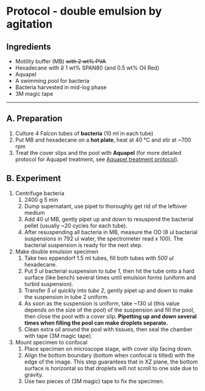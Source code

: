 # Protocol - double emulsion by agitation

## Ingredients

- Motility buffer (MB) ~~with 2 wt% PVA~~
- Hexadecane with ~~2~~ 1 wt% SPAN80 (and 0.5 wt% Oil Red)
- Aquapel
- A swimming pool for bacteria
- Bacteria harvested in mid-log phase
- 3M magic tape
---
## A. Preparation
1. Culture 4 Falcon tubes of **bacteria** (10 ml in each tube)
2. Put MB and hexadecane on a **hot plate**, heat at 40 &deg;C and stir at ~700 rpm
3. Treat the cover slips and the pool with **Aquapel** (for more detailed protocol for Aquapel treatment, see [Aquapel treatment protocol](Aquapel_treatment.md)).

## B. Experiment
1. Centrifuge bacteria
	1. 2400 g 5 min
	2. Dump supernatant, use pipet to thoroughly get rid of the leftover medium
	3. Add 40 ul MB, gently pipet up and down to resuspend the bacterial pellet (usually ~20 cycles for each tube).
	4. After resuspending all bacteria in MB, measure the OD (8 ul bacterial suspensions in 792 ul water, the spectrometer read x 100). The bacterial suspension is ready for the next step.
2. Make double emulsion specimen
	1. Take two eppendorf 1.5 ml tubes, fill both tubes with _500 ul_ hexadecane.
	2. Put _5 ul_ bacterial suspension to _tube 1_, then hit the tube onto a hard surface (like bench) several times until emulsion forms (uniform and turbid suspension).
	3. Transfer _5 ul_ quickly into _tube 2_, gently pipet up and down to make the suspension in tube 2 uniform.
	4. As soon as the suspension is uniform, take ~130 ul (this value depends on the size of the pool) of the suspension and fill the pool, then close the pool with a cover slip. **Pipetting up and down several times when filling the pool can make droplets separate.**
	5. Clean extra oil around the pool with tissues, then seal the chamber with tape (3M magic tape).
3. Mount specimen to confocal
	1. Place specimen on microscope stage, with cover slip facing down.
	2. Align the bottom boundary (bottom when confocal is tilted) with the edge of the image. This step guarantees that in XZ plane, the bottom surface is horizontal so that droplets will not scroll to one side due to gravity.
	3. Use two pieces of (3M magic) tape to fix the specimen.
